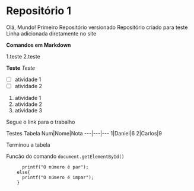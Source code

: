 # Repositório 1

Olá, Mundo!
Primeiro Repositório versionado
Repositório criado para teste
Linha adicionada diretamente no site


**Comandos em Markdown**


1.teste
2.teste

**Teste**
_*Teste*_


- [ ] atividade 1
- [ ] atividade 2

1. atividade 1
1. atividade 2
  1. atividade 3

Segue o link para o trabalho 

Testes Tabela
Num|Nome|Nota
---|---|---
1|Daniel|6
2|Carlos|9

Terminou a tabela

Funcão do comando ` document.getElementById() `


``` if(n%2==0){
      printf("O número é par");
    else{
      printf("O número é impar");
    }
```


